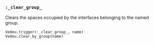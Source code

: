 ### `:_clear_group_`
Clears the spaces occupied by the interfaces belonging to the named
group.

    Vedeu.trigger(:_clear_group_, name)
    Vedeu.clear_by_group(name)
